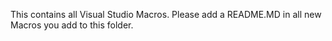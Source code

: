 This contains all Visual Studio Macros. 
Please add a README.MD in all new Macros you add to this folder.